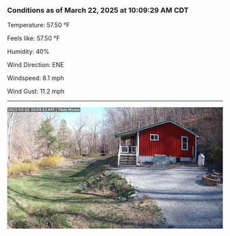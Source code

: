 ### Conditions as of March 22, 2025 at 10:09:29 AM CDT 

Temperature: 57.50 &deg;F

Feels like: 57.50 &deg;F

Humidity: 40%

Wind Direction: ENE

Windspeed: 8.1 mph

Wind Gust: 11.2 mph

---

<img src="./images/latest.jpeg"/>

